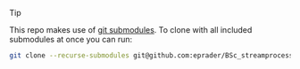 > [!TIP]
> This repo makes use of [git submodules](https://git-scm.com/book/en/v2/Git-Tools-Submodules).
> To clone with all included submodules at once you can run:
> ``` bash
> git clone --recurse-submodules git@github.com:eprader/BSc_streamprocessing.git
> ```
